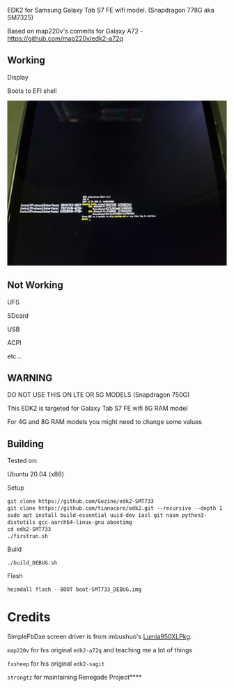 EDK2 for Samsung Galaxy Tab S7 FE wifi model. (Snapdragon 778G aka SM7325)

Based on map220v's commits for Galaxy A72 - https://github.com/map220v/edk2-a72q

## Working

Display

Boots to EFI shell

![EFI shell](efishell.jpg)

## Not Working

UFS

SDcard

USB

ACPI

etc...


## WARNING

DO NOT USE THIS ON LTE OR 5G MODELS (Snapdragon 750G)


This EDK2 is targeted for Galaxy Tab S7 FE wifi 6G RAM model

For 4G and 8G RAM models you might need to change some values


## Building

Tested on:

Ubuntu 20.04 (x86)


Setup
```
git clone https://github.com/Gezine/edk2-SMT733
git clone https://github.com/tianocore/edk2.git --recursive --depth 1
sudo apt install build-essential uuid-dev iasl git nasm python3-distutils gcc-aarch64-linux-gnu abootimg
cd edk2-SMT733
./firstrun.sh
```
Build
```
./build_DEBUG.sh
```
Flash
```
heimdall flash --BOOT boot-SMT733_DEBUG.img
```

# Credits

SimpleFbDxe screen driver is from imbushuo's [Lumia950XLPkg](https://github.com/WOA-Project/Lumia950XLPkg).

`map220v` for his original `edk2-a72q` and teaching me a lot of things

`fxsheep` for his original `edk2-sagit`

`strongtz` for maintaining Renegade Project****

